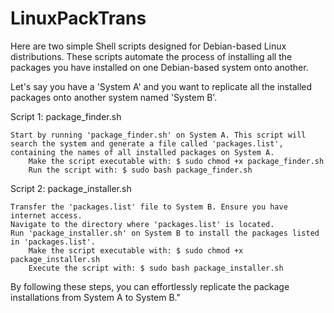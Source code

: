 # LinuxPackTrans
Here are two simple Shell scripts designed for Debian-based Linux distributions. These scripts automate the process of installing all the packages you have installed on one Debian-based system onto another.

Let's say you have a 'System A' and you want to replicate all the installed packages onto another system named 'System B'.

Script 1: package_finder.sh

    Start by running 'package_finder.sh' on System A. This script will search the system and generate a file called 'packages.list', containing the names of all installed packages on System A.
        Make the script executable with: $ sudo chmod +x package_finder.sh
        Run the script with: $ sudo bash package_finder.sh

Script 2: package_installer.sh

    Transfer the 'packages.list' file to System B. Ensure you have internet access.
    Navigate to the directory where 'packages.list' is located.
    Run 'package_installer.sh' on System B to install the packages listed in 'packages.list'.
        Make the script executable with: $ sudo chmod +x package_installer.sh
        Execute the script with: $ sudo bash package_installer.sh

By following these steps, you can effortlessly replicate the package installations from System A to System B."
